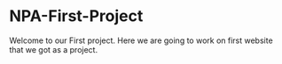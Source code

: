 # NPA-First-Project
Welcome to our First project.
Here we are going to work on first website that we got as a project.
